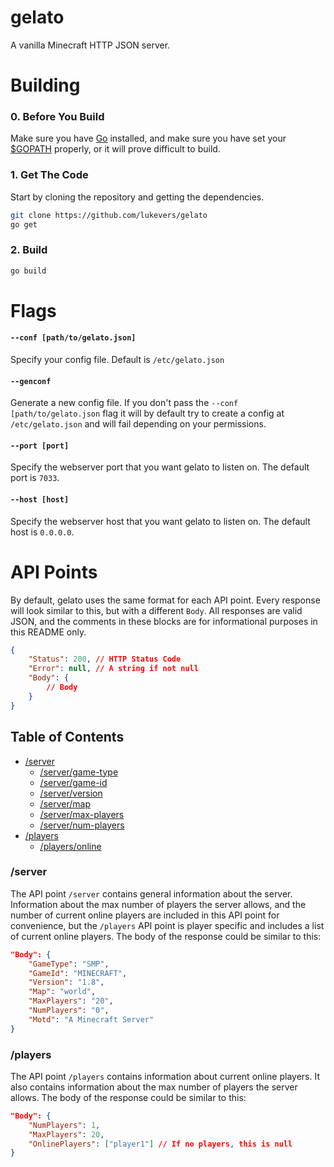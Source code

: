 # gelato

A vanilla Minecraft HTTP JSON server.

# Building

### 0. Before You Build

Make sure you have [Go](http://golang.org/) installed, and make sure you have set your [$GOPATH](http://golang.org/doc/code.html#GOPATH) properly, or it will prove difficult to build.

### 1. Get The Code

Start by cloning the repository and getting the dependencies.

```bash
git clone https://github.com/lukevers/gelato
go get
```

### 2. Build

```bash
go build
```

# Flags

#### `--conf [path/to/gelato.json]`

Specify your config file. Default is `/etc/gelato.json`

#### `--genconf`

Generate a new config file. If you don't pass the `--conf [path/to/gelato.json` flag it will by default try to create a config at `/etc/gelato.json` and will fail depending on your permissions.

#### `--port [port]`

Specify the webserver port that you want gelato to listen on. The default port is `7033`.

#### `--host [host]`

Specify the webserver host that you want gelato to listen on. The default host is `0.0.0.0`.

# API Points

By default, gelato uses the same format for each API point. Every response will look similar to this, but with a different `Body`. All responses are valid JSON, and the comments in these blocks are for informational purposes in this README only.

```json
{
	"Status": 200, // HTTP Status Code
	"Error": null, // A string if not null
	"Body": {
		// Body
	}
}
```

## Table of Contents

* [/server](#server)
  * [/server/game-type](#server-game-type)
  * [/server/game-id](#server-game-id)
  * [/server/version](#server-version)
  * [/server/map](#server-map)
  * [/server/max-players](#server-max-players)
  * [/server/num-players](#server-num-players)
* [/players](#players)
  * [/players/online](#players-online)

### /server

The API point `/server` contains general information about the server. Information about the max number of players the server allows, and the number of current online players are included in this API point for convenience, but the `/players` API point is player specific and includes a list of current online players. The body of the response could be similar to this:

```json
"Body": {
	"GameType": "SMP",
	"GameId": "MINECRAFT",
	"Version": "1.8",
	"Map": "world",
	"MaxPlayers": "20",
	"NumPlayers": "0",
	"Motd": "A Minecraft Server"
}
```

### /players

The API point `/players` contains information about current online players. It also contains information about the max number of players the server allows. The body of the response could be similar to this:

```json
"Body": {
	"NumPlayers": 1,
	"MaxPlayers": 20,
	"OnlinePlayers": ["player1"] // If no players, this is null
}
```
